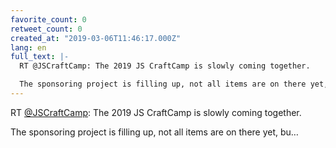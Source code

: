 ```yaml
---
favorite_count: 0
retweet_count: 0
created_at: "2019-03-06T11:46:17.000Z"
lang: en
full_text: |-
  RT @JSCraftCamp: The 2019 JS CraftCamp is slowly coming together.

  The sponsoring project is filling up, not all items are on there yet, bu…
---
```


RT [@JSCraftCamp](https://twitter.com/JSCraftCamp): The 2019 JS CraftCamp is
slowly coming together.

The sponsoring project is filling up, not all items are on there yet, bu…
